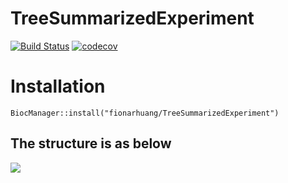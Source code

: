 # TreeSummarizedExperiment

[![Build Status](https://travis-ci.org/fionarhuang/TreeSummarizedExperiment.svg?branch=master)](https://travis-ci.org/fionarhuang/TreeSummarizedExperiment)
[![codecov](https://codecov.io/gh/fionarhuang/TreeSummarizedExperiment/branch/master/graph/badge.svg)](https://codecov.io/gh/fionarhuang/TreeSummarizedExperiment)

# Installation
`BiocManager::install("fionarhuang/TreeSummarizedExperiment")`

## The structure is as below

![](https://github.com/fionarhuang/TreeSummarizedExperiment/blob/master/vignettes/tse.png)


